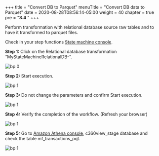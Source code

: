 +++
title = "Convert DB to Parquet"
menuTitle = "Convert DB data to Parquet"
date = 2020-08-28T08:56:14-05:00
weight = 40
chapter = true
pre = "<b>3.4 </b>"
+++

Perform transformation with relational database source raw tables and to have it transformed to parquet files.

Check in your step functions [State machine console](https://us-west-2.console.aws.amazon.com/states/home?region=us-west-2#/statemachines).


**Step 1:** Click on the Relational database transformation “MyStateMachineRelationalDB-<hash>”.


![bp 0](/images/transdb/pic-td01.png)


**Step 2:** Start execution.

![bp 1](/images/transdb/pic-td02.png)

**Step 3:** Do not change the parameters and confirm Start execution.

![bp 1](/images/transdb/pic-td03.png)

**Step 4:** Verify the completion of the workflow. (Refresh your browser)

![bp 1](/images/transdb/pic-td04.png)

**Step 5:** Go to [Amazon Athena console](https://us-west-2.console.aws.amazon.com/athena/home?region=us-west-2#query), c360view_stage database and check the table mf_transactions_pqt.

![bp 1](/images/transdb/pic-td05.png)
